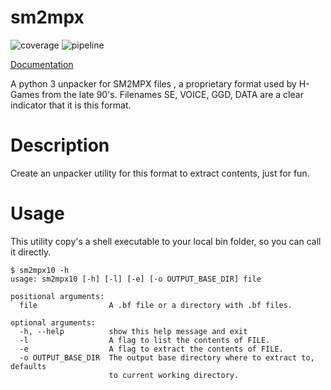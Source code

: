 # sm2mpx

![coverage](https://gitlab.com/Menschel/sm2mpx/badges/master/coverage.svg)
![pipeline](https://gitlab.com/Menschel/sm2mpx/badges/master/pipeline.svg)

[Documentation](https://menschel.gitlab.io/sm2mpx/)


A python 3 unpacker for SM2MPX files , a proprietary format used by H-Games from the late 90's.
Filenames SE, VOICE, GGD, DATA are a clear indicator that it is this format.

# Description

Create an unpacker utility for this format to extract contents, just for fun.

# Usage

This utility copy's a shell executable to your local bin folder, so you can call it directly.
```
$ sm2mpx10 -h
usage: sm2mpx10 [-h] [-l] [-e] [-o OUTPUT_BASE_DIR] file

positional arguments:
  file                A .bf file or a directory with .bf files.

optional arguments:
  -h, --help          show this help message and exit
  -l                  A flag to list the contents of FILE.
  -e                  A flag to extract the contents of FILE.
  -o OUTPUT_BASE_DIR  The output base directory where to extract to, defaults
                      to current working directory.

